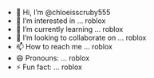- 👋 Hi, I’m @chloeisscruby555
- 👀 I’m interested in ... roblox
- 🌱 I’m currently learning ... roblox
- 💞️ I’m looking to collaborate on ... roblox
- 📫 How to reach me ... roblox
- 😄 Pronouns: ... roblox
- ⚡ Fun fact: ... roblox

<!---
chloeisscruby555/chloeisscruby555 is a ✨ special ✨ repository because its `README.md` (this file) appears on your GitHub profile.
You can click the Preview link to take a look at your changes.
--->
